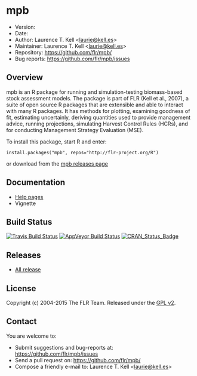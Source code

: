 
# mpb
- Version: 
- Date: 
- Author: Laurence T. Kell <<laurie@kell.es>>
- Maintainer: Laurence T. Kell <<laurie@kell.es>>
- Repository: <https://github.com/flr/mpb/>
- Bug reports: <https://github.com/flr/mpb/issues>

## Overview
mpb is an R package for running and simulation-testing biomass-based stock assessment models. The package is part of FLR (Kell et al., 2007), a suite of open source R packages that are extensible and able to interact with many R packages. It has methods for plotting, examining goodness of fit, estimating uncertainly, deriving quantities used to provide management advice, running projections, simulating Harvest Control Rules (HCRs), and for conducting Management Strategy Evaluation (MSE).

To install this package, start R and enter:

	install.packages("mpb", repos="http://flr-project.org/R")

or download from the [mpb releases page](https://github.com/flr/mpb/releases/latest)

## Documentation
- [Help pages](http://flr-project.org/mpb)
- Vignette

## Build Status
[![Travis Build Status](https://travis-ci.org/flr/mpb.svg?branch=master)](https://travis-ci.org/flr/mpb)
[![AppVeyor Build Status](https://ci.appveyor.com/api/projects/status/github/flr/mpb?branch=master&svg=true)](https://ci.appveyor.com/project/flr/mpb)
[![CRAN_Status_Badge](http://www.r-pkg.org/badges/version/mpb)](https://cran.r-project.org/package=mpb)

## Releases
- [All release](https://github.com/flr/mpb/releases/)

## License
Copyright (c) 2004-2015 The FLR Team. Released under the [GPL v2](http://www.gnu.org/licenses/gpl-2.0.html).

## Contact
You are welcome to:

- Submit suggestions and bug-reports at: <https://github.com/flr/mpb/issues>
- Send a pull request on: <https://github.com/flr/mpb/>
- Compose a friendly e-mail to: Laurence T. Kell <<laurie@kell.es>>
